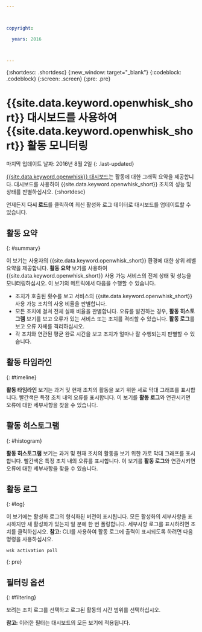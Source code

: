 ```yaml
---

 

copyright:

  years: 2016

 

---
```


{:shortdesc: .shortdesc}
{:new_window: target="_blank"}
{:codeblock: .codeblock}
{:screen: .screen}
{:pre: .pre}

# {{site.data.keyword.openwhisk_short}} 대시보드를 사용하여 {{site.data.keyword.openwhisk_short}} 활동 모니터링
마지막 업데이트 날짜: 2016년 8월 2일
{: .last-updated}

[{{site.data.keyword.openwhisk}} 대시보드](https://{DomainName}/whisk/dashboard/)는 활동에 대한 그래픽 요약을 제공합니다. 대시보드를 사용하여 {{site.data.keyword.openwhisk_short}} 조치의 성능 및 상태를 판별하십시오.
{:shortdesc}

언제든지 **다시 로드**를 클릭하여 최신 활성화 로그 데이터로 대시보드를 업데이트할 수 있습니다. 

## 활동 요약
{: #summary}

이 보기는 사용자의 {{site.data.keyword.openwhisk_short}} 환경에 대한 상위 레벨 요약을 제공합니다. **활동 요약** 보기를 사용하여 {{site.data.keyword.openwhisk_short}} 사용 가능 서비스의 전체 상태 및 성능을 모니터링하십시오. 이 보기의 메트릭에서 다음을 수행할 수 있습니다.
* 조치가 호출된 횟수를 보고 서비스의 {{site.data.keyword.openwhisk_short}} 사용 가능 조치의 사용 비율을 판별합니다.
* 모든 조치에 걸쳐 전체 실패 비율을 판별합니다. 오류를 발견하는 경우, **활동 히스토그램** 보기를 보고 오류가 있는 서비스 또는 조치를 격리할 수 있습니다. **활동 로그**를 보고 오류 자체를 격리하십시오.
* 각 조치와 연관된 평균 완료 시간을 보고 조치가 얼마나 잘 수행되는지 판별할 수 있습니다.  

<!-- For tips on improving performance, see troubleshooting? -->

## 활동 타임라인
{: #timeline}

**활동 타임라인** 보기는 과거 및 현재 조치의 활동을 보기 위한 세로 막대 그래프를 표시합니다. 빨간색은 특정 조치 내의 오류를 표시합니다. 이 보기를 **활동 로그**와 연관시키면 오류에 대한 세부사항을 찾을 수 있습니다.

## 활동 히스토그램
{: #histogram}

**활동 히스토그램** 보기는 과거 및 현재 조치의 활동을 보기 위한 가로 막대 그래프를 표시합니다. 빨간색은 특정 조치 내의 오류를 표시합니다. 이 보기를 **활동 로그**와 연관시키면 오류에 대한 세부사항을 찾을 수 있습니다.

## 활동 로그
{: #log}

이 보기에는 활성화 로그의 형식화된 버전이 표시됩니다. 모든 활성화의 세부사항을 표시하지만 새 활성화가 있는지 일 분에 한 번 폴링합니다. 세부사항 로그를 표시하려면 조치를 클릭하십시오.
**참고:** CLI를 사용하여 활동 로그에 출력이 표시되도록 하려면 다음 명령을 사용하십시오.  

  ```
wsk activation poll
  ```
  {: pre} 

## 필터링 옵션
{: #filtering}

보려는 조치 로그를 선택하고 로그된 활동의 시간 범위를 선택하십시오. 

**참고:** 이러한 필터는 대시보드의 모든 보기에 적용됩니다. 
